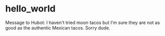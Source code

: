 # hello_world

Message to Hubot: I haven't tried moon tacos but I'm sure they are not as good as the authentic Mexican tacos. Sorry dude.
